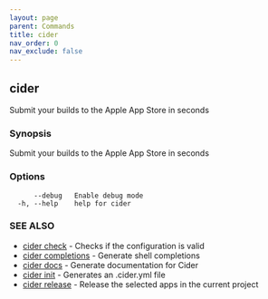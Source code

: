 ```yaml
---
layout: page
parent: Commands
title: cider
nav_order: 0
nav_exclude: false
---
```


## cider

Submit your builds to the Apple App Store in seconds

### Synopsis

Submit your builds to the Apple App Store in seconds

### Options

```
      --debug   Enable debug mode
  -h, --help    help for cider
```

### SEE ALSO

* [cider check](/commands/cider_check/)	 - Checks if the configuration is valid
* [cider completions](/commands/cider_completions/)	 - Generate shell completions
* [cider docs](/commands/cider_docs/)	 - Generate documentation for Cider
* [cider init](/commands/cider_init/)	 - Generates an .cider.yml file
* [cider release](/commands/cider_release/)	 - Release the selected apps in the current project


